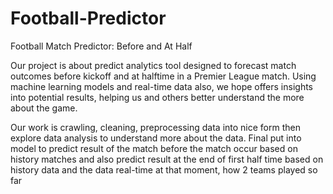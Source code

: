 # Football-Predictor

Football Match Predictor: Before and At Half

Our project is about predict analytics tool designed to forecast match outcomes before kickoff and at halftime in a Premier League match. Using machine learning models and real-time data also, we hope offers insights into potential results, helping us and others better understand the more about the game. 

Our work is crawling, cleaning, preprocessing data into nice form then explore data analysis to understand more about the data. Final put into model to predict result of the match before the match occur based on history matches and also predict result at the end of first half time based on history data and the data real-time at that moment, how 2 teams played so far

